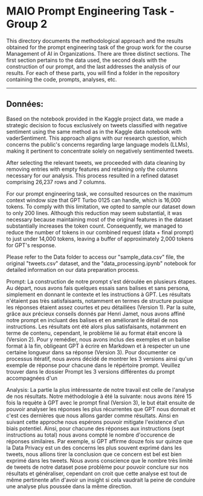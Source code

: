 # MAIO Prompt Engineering Task - Group 2
This directory documents the methodological approach and the results obtained for the prompt engineering task of the group work for the course Management of AI in Organizations.
There are three distinct sections. The first section pertains to the data used, the second deals with the construction of our prompt, and the last addresses the analysis of our results. For each of these parts, you will find a folder in the repository containing the code, prompts, analyses, etc.

----
## Données:


Based on the notebook provided in the Kaggle project data, we made a strategic decision to focus exclusively on tweets classified with negative sentiment using the same method as in the Kaggle data notebook with vaderSentiment. This approach aligns with our research question, which concerns the public's concerns regarding large language models (LLMs), making it pertinent to concentrate solely on negatively sentimented tweets.

After selecting the relevant tweets, we proceeded with data cleaning by removing entries with empty features and retaining only the columns necessary for our analysis. This process resulted in a refined dataset comprising 26,237 rows and 7 columns.

For our prompt engineering task, we consulted resources on the maximum context window size that GPT Turbo 0125 can handle, which is 16,000 tokens. To comply with this limitation, we opted to sample our dataset down to only 200 lines. Although this reduction may seem substantial, it was necessary because maintaining most of the original features in the dataset substantially increases the token count. Consequently, we managed to reduce the number of tokens in our combined request (data + final prompt) to just under 14,000 tokens, leaving a buffer of approximately 2,000 tokens for GPT's response.

Please refer to the Data folder to access our "sample_data.csv" file, the original "tweets.csv" dataset, and the "data_processing.ipynb" notebook for detailed information on our data preparation process.


Prompt:
La construction de notre prompt s'est déroulée en plusieurs étapes. Au départ, nous avons fais quelques essais sans balises et sans persona, simplement en donnant le contexte et les instructions à GPT. Les résultats n'étaient pas très satisfaisants, notamment en termes de structure pusique les réponses étaient assez courtes et peu détaillées (Version 1). Par la suite, grâce aux précieux conseils donnés par Henri Jamet, nous avons affiné notre prompt en incluant des balises et en améliorant le détail de nos instructions. Les résultats ont été alors plus satisfaisants, notamment en terme de contenu, cependant, le problème lié au format était encore là (Version 2). Pour y remédier, nous avons inclus des exemples et un balise format à la fin, obligeant GPT à écrire en Markdown et à respecter un une certaine longueur dans sa réponse (Version 3). Pour documenter ce processus itératif, nous avons décidé de montrer les 3 versions ainsi qu'un exemple de réponse pour chacune dans le répértoire prompt. Veuillez trouver dans le dossier Prompt les 3 versions différentes du prompt accompagnées d'un  


Analysis:
La partie la plus intéressante de notre travail est celle de l'analyse de nos résultats. Notre méthodologie à été la suivante: nous avons itéré 15 fois la requète à GPT avec le prompt final (Version 3), le but était ensuite de pouvoir analyser les réponses les plus récurrentes que GPT nous donnait et c'est ces dernières que nous allons garder comme résultats. Ainsi en suivant cette approche nous espérons pouvoir mitigate l'existence d'un biais potentiel. Ainsi, pour chacune des réponses aux instructions (sept instructions au total) nous avons compté le nombre d'occurence de réponses similaires. Par exemple, si GPT affirme douze fois sur quinze que la Data Privacy est un des concerns les plus souvent exprimé dans les tweets, nous allions tirer la conclusion que ce concern est bel est bien exprimé dans les tweets. Nous avons conscience que le nombre très limité de tweets de notre dataset pose problème pour pouvoir conclure sur nos résultats et généraliser, cependant on croit que cette analyse est tout de même pertinente afin d'avoir un insight si cela vaudrait la peine de conduire une analyse plus poussée dans la même direction.


